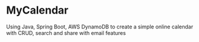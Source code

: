 # MyCalendar
Using Java, Spring Boot, AWS DynamoDB to create a simple online calendar with CRUD, search and share with email features
